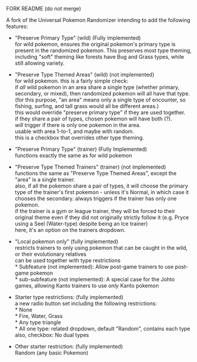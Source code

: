 FORK README (do not merge)

A fork of the Universal Pokemon Randomizer intending to add the following features:  

 * "Preserve Primary Type" (wild) (Fully implemented)  
     for wild pokemon, ensures the original pokemon's primary type is present in the randomized pokemon. This preserves most type theming, including "soft" theming like forests have Bug and Grass types, while still allowing variety.  

 * "Preserve Type Themed Areas" (wild) (not implemented)  
     for wild pokemon. this is a fairly simple check:  
     if *all* wild pokemon in an area share a single type (whether primary, secondary, or mixed), then randomized pokemon will all have that type.  
     (for this purpose, "an area" means only a single type of encounter, so fishing, surfing, and tall grass would all be different areas.)  
     this would override "preserve primary type" if they are used together.  
     if they share a pair of types, chosen pokemon will have both (?).  
     *will* trigger if there is only one pokemon in the area.  
     usable with area 1-to-1, and maybe with random.  
     this is a checkbox that overrides other type theming.

 * "Preserve Primary Type" (trainer) (Fully Implemented)  
     functions exactly the same as for wild pokemon

 * "Preserve Type Themed Trainers" (trainer) (not implemented)  
     functions the same as "Preserve Type Themed Areas", except the "area" is a single trainer.  
     also, if all the pokemon share a pair of types, it will choose the primary type of the trainer's first pokemon - unless it's Normal, in which case it chooses the secondary.
     always triggers if the trainer has only one pokemon.  
     if the trainer is a gym or league trainer, they will be forced to their original theme even if they did not originally strictly follow it (e.g. Pryce using a Seel (Water-type) despite being an Ice trainer)  
     here, it's an option on the trainers dropdown.

 * "Local pokemon only" (fully implemented)  
     restricts trainers to only using pokemon that can be caught in the wild, or their evolutionary relatives  
     can be used together with type restrictions  
          * Subfeature (not implemented): Allow post-game trainers to use post-game pokemon  
          * sub-subfeature (not implemented): A special case for the Johto games, allowing Kanto trainers to use *only* Kanto pokemon  

 * Starter type restrictions: (fully implemented)  
     a new radio button set including the following restrictions:  
          * None  
          * Fire, Water, Grass  
          * Any type triangle  
          * All one type: related dropdown, default "Random", contains each type  
     also, checkbox: No dual types
     
 * Other starter restriction: (fully implemented)  
     Random (any basic Pokemon)
